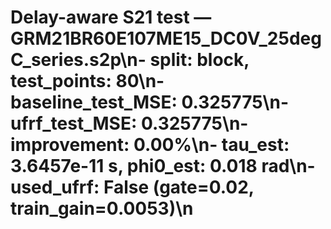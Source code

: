 # Delay-aware S21 test — GRM21BR60E107ME15_DC0V_25degC_series.s2p\n- split: block, test_points: 80\n- baseline_test_MSE: 0.325775\n- ufrf_test_MSE: 0.325775\n- improvement: 0.00%\n- tau_est: 3.6457e-11 s, phi0_est: 0.018 rad\n- used_ufrf: False (gate=0.02, train_gain=0.0053)\n
